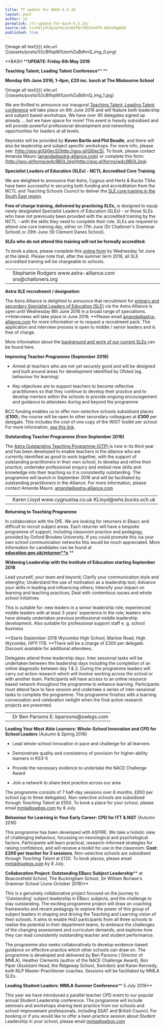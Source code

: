 ```yaml
---
title: TT update for BASH 6.5.16
layout: post
author: jd
permalink: /tt-update-for-bash-6.5.16/
source-id: 1izkK1j4lXpJpYAi3ovQXfNcTWZuhx6T0-6dbs8qgN20
published: true
---
```

![image alt text]({{ site.url }}/assets/posts/02cBIfopWXzonhZuBdhnQ_img_0.png)

**BASH ****UPDATE: Friday 6th May 2016**

**Teaching Talent; Leading Talent Conference**** **

**Monday ****6th June 2016,**** 1-4pm, £20 inc. lunch at The Misbourne School**

![image alt text]({{ site.url }}/assets/posts/02cBIfopWXzonhZuBdhnQ_img_1.jpg)

We are thrilled to announce our inaugural [Teaching Talent; Leading Talent conference](https://drive.google.com/a/challoners.org/file/d/0B8BuYUG--HR0TDVPZll4eV9nZXRXU3QtMWtJYlNuRTluSm4w/view) will take place on 6th June 2016 and will feature both leadership and subject based workshops.  We have over 40 delegates signed up already … but we have space for more!  This event is heavily subsidised and will provide powerful professional development and networking opportunities for leaders at all levels.

Keynotes will be provided by **Keven Bartle and Phil Beadle**, and there will also be leadership and subject specific workshops.  For more info, please see: [http://goo.gl/Qj0ecS](http://goo.gl/Qj0ecS). To book, please contact Amanda Mauro ([amanda@astra-alliance.com](mailto:amanda@astra-alliance.com)) or complete this form: [http://goo.gl/forms/w4c9BOL2eg](http://goo.gl/forms/w4c9BOL2eg)

**Specialist Leaders of Education (SLEs) - NCTL Accredited Core Training**

We are delighted to announce that Astra, Cygnus and Herts & Bucks TSAs have been successful in securing both funding and accreditation from the NCTL and Teaching Schools Council to deliver the [SLE core training in the South East region](http://www.astra-alliance.com/225/latest-news/article/76/specialist-leaders-of-education-sle-core-training).  

**Free of charge training, delivered by practicing SLEs,** is designed to equip newly designated Specialist Leaders of Education (SLEs) - or those SLEs who have not previously been provided with the accredited training by the NCTL - with the skills they need to complete their role.  SLEs are required to attend one core training day, either on 17th June (Dr Challoner's Grammar School) or 29th June (St Clement Danes School).  

**SLEs who do not attend this training will not be formally accredited.**  

To book a place, please complete this [online form](http://goo.gl/forms/zWIzOsVz3I) by Wednesday 1st June at the latest. Please note that, after the summer term 2016, all SLE accredited training will be chargeable to schools.

<table>
  <tr>
    <td></td>
    <td>Stephanie Rodgers
www.astra-alliance.com
sro@challoners.org</td>
  </tr>
</table>


**Astra SLE recruitment / designation**

The Astra Alliance is delighted to announce that recruitment for [primary and secondary Specialist Leaders of Education (SLE)](http://www.astra-alliance.com/225/latest-news/article/59/specialist-leaders-of-education-recruitment-open) via the Astra Alliance is open until Wednesday 8th June 2016 in a broad range of specialisms.  **Interviews will take place in June 2016.  **Please email [amanda@astra-alliance.com](mailto:amanda@astra-alliance.com) for more information or to request a recruitment pack.  The application and interview process is open to middle / senior leaders and is free of charge.

More information about the [background and work of our current SLEs ](http://www.astra-alliance.com/351/meet-our-sles)can be found here.

**Improving Teacher Programme (September 2016)**

* Aimed at teachers who are not yet securely good and will be designed and built around areas for development identified by Ofsted (eg. behaviour for learning)

* Key objectives are to support teachers to become reflective practitioners so that they continue to develop their practice and to develop mentors within the schools to provide ongoing encouragement and guidance to attendees during and beyond the programme 

BCC funding enables us to offer non-selective schools subsidised places (**£100**); the course will be open to other secondary colleagues at **£300** per delegate. This includes the cost of one copy of the WIGT toolkit per school.  For more information, [see this link](http://www.astra-alliance.com/225/latest-news/article/42/astra-improving-teaching-programme-2016).

**Outstanding Teacher Programme (from September 2016)**

The [Astra Outstanding Teaching Programme (OTP) ](http://www.astra-alliance.com/308/outstanding-teacher-programme-otp-secondary)is now in its third year and has been developed to enable teachers in the alliance who are currently identified as good to work together, with the support of outstanding practitioners in their own school, to develop and refine their practice, undertake professional enquiry and embed new skills and knowledge into their teaching so it is consistently outstanding.  The programme will launch in September 2016 and will be facilitated by outstanding practitioners in the Alliance. For more information, please contact Amanda Mauro: [amanda@astra-alliance.com](mailto:amanda@astra-alliance.com)

<table>
  <tr>
    <td></td>
    <td>Karen Lloyd
www.cygnustsa.co.uk
KLloyd@whs.bucks.sch.uk</td>
  </tr>
</table>


**Returning to Teaching Programme**

In collaboration with the DfE. We are looking for returners in Ebacc and difficult to recruit subject areas. Each returner will have a bespoke programme of support, including classroom practice and pedagogy, provided by Oxford Brookes University. If you could promote this via your own school communication networks this would be much appreciated. More information for candidates can be found at **[education.gov.uk/returner**s](http://education.gov.uk/returners)**.**

**Widening Leadership with the Institute of Education starting September 2016**

Lead yourself, your team and beyond; Clarify your communication style and strengths; Understand the use of motivation as a leadership tool; Advance your skills in leading and influencing others; Intensify your impact on learning and teaching practices; Deal with contentious issues and whole school initiatives

This is suitable for: new leaders in a senior leadership role; experienced middle leaders with at least 3 years' experience in the role; leaders who have already undertaken previous professional middle leadership development. Also suitable for professional support staff e. g. school business

**Starts September 2016 Wycombe High School, Marlow Road, High Wycombe, HP11 1TB. **There will be a charge of £300 per delegate. Discount available for additional attendees.

Delegates attend three leadership days. Inter sessional tasks will be undertaken between the leadership days including the completion of an online diagnostic between day 1 & 2. During the programme leaders will carry out action research which will involve working across the school or with another team. Participants will have access to an online resource based network throughout the programme to enhance learning. Participants must attend face to face session and undertake a series of inter-sessional tasks to complete the programme. The programme finishes with a learning conversation and celebration twilight when the final action research projects are presented.

<table>
  <tr>
    <td></td>
    <td>Dr Ben Parsons
E: bparsons@swbgs.com</td>
  </tr>
</table>


**Leading Your Most Able Learners: Whole-School Innovation and CPD for School Leaders** (Autumn & Spring 2016)

* Lead whole-school innovation in pace and challenge for all learners

* Demonstrate quality and consistency of provision for higher-ability learners in KS3-5

* Provide the necessary evidence to undertake the NACE Challenge Award

* Join a network to share best practice across our area

The programme consists of 7 half-day sessions over 6 months. £850 per school (up to three delegates). Non-selective schools are subsidised through *Teaching Talent* at £550. To book a place for your school, please email [mmla@swbgs.com](mailto:mmla@swbgs.com) by 8 July.

**Behaviour for Learning in Your Early Career: CPD for ITT & NQT** (Autumn 2016)

This programme has been developed with ASPIRE. We take a holistic view of challenging behaviour, focussing on neurological and psychological factors. Participants will learn practical, research-informed strategies for raising confidence, and will receive a toolkit for use in the classroom.  **Cost: £200 per teacher for 3 sessions**. Non-selective schools are subsidised through *Teaching Talent* at £120. To book places, please email [mmla@swbgs.com](mailto:mmla@swbgs.com) by 8 July. 

**Collaboration Project: Outstanding EBacc Subject Leadership**** at Beaconsfield School, The Buckingham School, Sir William Borlase's Grammar School (June-October 2016)**

This is a genuinely collaborative project focused on the journey to 'Outstanding' subject leadership in EBacc subjects, and the challenge to stay outstanding. The exciting programme project will draw on coaching frameworks and recent pedagogy to explore the power of this group of subject leaders in shaping and driving the Teaching and Learning vision of their schools. It aims to enable HoD participants from all three schools to realise the potential in their department teams, to embrace the challenges of the changing assessment and curriculum demands, and explores how they can lead consistently outstanding teacher and student performance. 

The programme also seeks collaboratively to develop evidence-based guidance on effective practice which other schools can draw on. The programme is developed and delivered by Ben Parsons ( Director of MMLA), Heather Clements (author of the NACE Challenge Award), Ron Piper (Assistant Head, the Ridgeway School, Swindon) and Karen Kennedy, both NLP Master-Practitioner coaches. Sessions will be facilitated by MMLA SLEs.

**Leading Student Leaders: MMLA Summer Conference**** 5 July 2016**

This year we have introduced a parallel teacher CPD event to our popular annual Student Leadership conference. The programme will include seminars and workshops sharing best practice from our schools and school-improvement professionals, including SSAT and British Council. For booking or if you would like to offer a best-practice session about Student Leadership in your school, please email [mmla@swbgs.com](mailto:mmla@swbgs.com)


